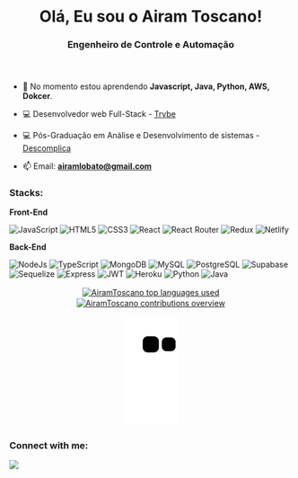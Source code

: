 <!-- Thanks to https://github.com/rahuldkjain/github-profile-readme-generator -->

<header>
  <h1 align="center">Olá, Eu sou o Airam Toscano!</h1>
  <h3 align="center"> Engenheiro de Controle e Automação</h3>
</header>

<section align="left">
  
  - 🌱 No momento estou aprendendo **Javascript, Java, Python, AWS, Dokcer**.
  
  - 💻 Desenvolvedor web Full-Stack - [Trybe](https://www.betrybe.com/)
  
  - 💻 Pós-Graduação em Análise e Desenvolvimento de sistemas - [Descomplica](https://descomplica.com.br/)
  
  - 📫 Email:  **airamlobato@gmail.com**

 
<h3 align="left">Stacks:</h3>

**Front-End**

  ![JavaScript](https://img.shields.io/badge/JavaScript-323330?style=for-the-badge&logo=javascript&logoColor=F7DF1E)
  ![HTML5](https://img.shields.io/badge/HTML5-E34F26?style=for-the-badge&logo=html5&logoColor=white)
  ![CSS3](https://img.shields.io/badge/CSS3-1572B6?style=for-the-badge&logo=css3&logoColor=white)
  ![React](https://img.shields.io/badge/React-20232A?style=for-the-badge&logo=react&logoColor=61DAFB)
  ![React Router](https://img.shields.io/badge/React_Router-CA4245?style=for-the-badge&logo=react-router&logoColor=white)
  ![Redux](https://img.shields.io/badge/Redux-593D88?style=for-the-badge&logo=redux&logoColor=white)
  ![Netlify](https://img.shields.io/badge/Netlify-00C7B7?style=for-the-badge&logo=netlify&logoColor=white)

  **Back-End**

  ![NodeJs](https://img.shields.io/badge/Node.js-339933?style=for-the-badge&logo=nodedotjs&logoColor=white)
  ![TypeScript](https://img.shields.io/badge/TypeScript-007ACC?style=for-the-badge&logo=typescript&logoColor=white)
  ![MongoDB](https://img.shields.io/badge/MongoDB-4EA94B?style=for-the-badge&logo=mongodb&logoColor=white)
  ![MySQL](https://img.shields.io/badge/MySQL-005C84?style=for-the-badge&logo=mysql&logoColor=white)
  ![PostgreSQL](https://img.shields.io/badge/PostgreSQL-316192?style=for-the-badge&logo=postgresql&logoColor=white)
  ![Supabase](https://img.shields.io/badge/Supabase-181818?style=for-the-badge&logo=supabase&logoColor=white)
  ![Sequelize](https://img.shields.io/badge/Sequelize-52B0E7?style=for-the-badge&logo=Sequelize&logoColor=white)
  ![Express](https://img.shields.io/badge/Express.js-000000?style=for-the-badge&logo=express&logoColor=white)
  ![JWT](https://img.shields.io/badge/JWT-000000?style=for-the-badge&logo=JSON%20web%20tokens&logoColor=white)
  ![Heroku](https://img.shields.io/badge/Heroku-430098?style=for-the-badge&logo=heroku&logoColor=white)
  ![Python](https://img.shields.io/badge/Python-430098?style=for-the-badge&logo=python&logoColor=white)
  ![Java](https://img.shields.io/badge/Java-430098?style=for-the-badge&logo=java&logoColor=white)



<!-- GitHub readme stats https://github.com/anuraghazra/github-readme-stats -->
<div align="center">
  <a href="https://github.com/AiramToscano">
    <img align="center" src="https://github-readme-stats.vercel.app/api/top-langs?username=AiramToscano&show_icons=true&theme=dark&title_color=ffffff&text_color=ffffff&bg_color=181413&locale=en&layout=slim&hide_border=true&langs_count=4" height="220" alt="AiramToscano top languages used" />
    <img align="center" src="https://github-readme-stats.vercel.app/api?username=AiramToscano&show_icons=true&theme=dark&title_color=ffffff&text_color=ffffff&bg_color=181413&locale=en&hide_border=true&include_all_commits=true" alt="AiramToscano contributions overview" height="220" />
  </a>
</div>
<br>

<!-- Snake contributions graph https://github.com/Platane/snk -->
<div align="center">
  <a href="https://github.com/AiramToscano">
    <img src="https://github.com/AiramToscano/AiramToscano/blob/output/github-contribution-grid-snake.svg" alt="Snake contributions animation"/>
  </a>
  <br>
</div>
    <h3>Connect with me:</h3>
  <div>
   <a href="https://www.linkedin.com/in/airamtoscano/" target="_blank"><img src="https://img.shields.io/badge/-LinkedIn-%230077B5?style=for-the-badge&logo=linkedin&logoColor=white" target="_blank"></a> 
  </div>




